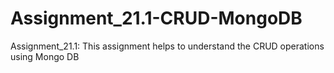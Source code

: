 # Assignment_21.1-CRUD-MongoDB
Assignment_21.1:  This assignment helps to understand the CRUD operations using Mongo DB

